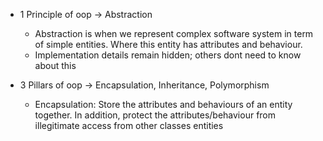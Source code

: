 - 1 Principle of oop -> Abstraction
    - Abstraction is when we represent complex software system in term of simple entities. Where this entity has attributes and behaviour.
    - Implementation details remain hidden; others dont need to know about this

- 3 Pillars of oop -> Encapsulation, Inheritance, Polymorphism
    - Encapsulation: Store the attributes and behaviours of an entity together. In addition, protect the attributes/behaviour from illegitimate access from other classes entities